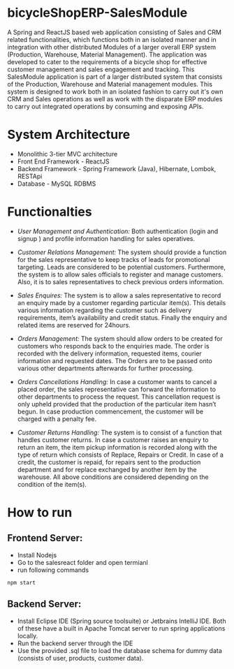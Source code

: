 # bicycleShopERP-SalesModule
 A Spring and ReactJS based web application consisting of Sales and CRM related functionalities, which functions both in an isolated manner and in integration with other distributed Modules of a larger overall ERP system (Production, Warehouse, Material Management). The application was developed to cater to the requirements of a bicycle shop for effective customer management and sales engagement and tracking. This SalesModule application is part of a larger distributed system that consists of the Production, Warehouse and Material management modules. This system is designed to work both in an isolated fashion to carry out it's own CRM and Sales operations as well as work with the disparate ERP modules to carry out integrated operations by consuming and exposing APIs.
 
 
 # System Architecture
 - Monolithic 3-tier MVC architecture
 - Front End Framework - ReactJS
 - Backend Framework - Spring Framework (Java), Hibernate, Lombok, RESTApi
 - Database - MySQL RDBMS 
 
 # Functionalties
- *User Management and Authentication:*
Both authentication (login and signup ) and profile information handling for sales operatives. 

- *Customer Relations Management:*
The system should provide a function for the sales representative to keep tracks of leads for promotional targeting. Leads are considered to be potential customers. Furthermore, the system is to allow sales officials to register and manage customers. Also, it is to sales representatives to check previous orders information.

- *Sales Enquires:*
The system is to allow a sales representative to record an enquiry made by a customer regarding particular item(s). This details various information regarding the customer such as delivery requirements, item’s availability and credit status. Finally the enquiry and related items are reserved for 24hours. 

- *Orders Management:*
The system should allow orders to be created for customers who responds back to the enquiries made. The order is recorded with the delivery information, requested items, courier information and requested dates. The Orders are to be passed onto various other departments afterwards for further processing.

- *Orders Cancellations Handling:*
In case a customer wants to cancel a placed order, the sales representative can forward the information to other departments to process the request. This cancellation request is only upheld provided that the production of the particular item hasn’t begun. In case production commencement, the customer will be charged with a penalty fee.

- *Customer Returns Handling:*
The system is to consist of a function that handles customer returns. In case a customer raises an enquiry to return an item, the item pickup information is recorded along with the type of return which consists of Replace, Repairs or Credit. In case of a credit, the customer is repaid, for repairs sent to the production department and for replace exchanged by another item by the warehouse. All above conditions are considered depending on the condition of the item(s).


# How to run

## Frontend Server:
- Install Nodejs
- Go to the salesreact folder and open termianl
- run following commands
```
npm start
```
## Backend Server:
- Install Eclipse IDE (Spring source toolsuite) or Jetbrains IntelliJ IDE. Both of these have a built in Apache Tomcat server to run spring applications locally.
- Run the backend server through the IDE
- Use the provided .sql file to load the database schema for dummy data (consists of user, products, customer data).

